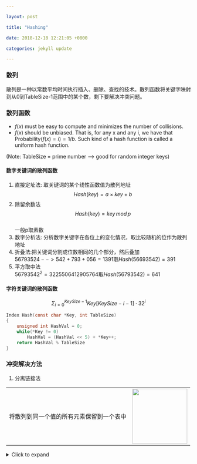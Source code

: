 ```yaml
---

layout: post

title: "Hashing"

date: 2018-12-18 12:21:05 +0800

categories: jekyll update

---
```


<script type="text/x-mathjax-config">
MathJax.Hub.Config({
tex2jax: {
skipTags: ['script', 'noscript', 'style', 'textarea', 'pre'],
inlineMath: [['$','$']]
}
});
</script>
<script src='https://cdnjs.cloudflare.com/ajax/libs/mathjax/2.7.5/latest.js?config=TeX-MML-AM_CHTML' async></script>

### **散列**  
散列是一种以常数平均时间执行插入、删除、查找的技术。散列函数将关键字映射到从0到TableSize-1范围中的某个数，剩下要解决冲突问题。

### **散列函数**  
* $f(x)$ must be easy to compute and minimizes the number of collisions.
* $f(x)$ should be unbiased. That is, for any x and any i, we have that Probability$(f(x)=i)=1/b$. Such kind of a hash function is called a uniform hash function.

(Note: TableSize = prime number --> good for random integer keys)  
#### 数字关键词的散列函数  
1. 直接定址法: 取关键词的某个线性函数值为散列地址  
$$Hash(key) = a\times key+b$$  
2. 除留余数法  
$$Hash(key) = key\,mod\,p$$  
一般p取素数  
3. 数字分析法: 分析数字关键字在各位上的变化情况，取比较随机的位作为散列地址  
4. 折叠法:把关键词分割成位数相同的几个部分，然后叠加  
$56793524-->542+793+056=1391$取$Hash(56693542)=391$
5. 平方取中法  
$56793542^2=3225506412905764$取$Hash(56793542)=641$  

#### 字符关键词的散列函数
$$\Sigma_{i=0}^{KeySize-1}Key[KeySize-i-1]·32^i$$  

```c
Index Hash(const char *Key, int TableSize)
{
    unsigned int HashVal = 0;
    while(*Key != 0) 
        HashVal = (HashVal << 5) + *Key++;
    return HashVal % TableSize
}
```

### 冲突解决方法
1. 分离链接法  
<table border="0"><tr>
<td><p>将散列到同一个值的所有元素保留到一个表中</p></td>
<td><img src="http://miaochenlu.github.io/picture/picture20181218hash.png" width = "150" border="0"></td>
</tr></table>

<details>
  <summary>Click to expand</summary>

```c
//
//  HashTable.h
//  HashTable.c
//
//  Created by jones on 2018/12/4.
//  Copyright © 2018 jones. All rights reserved.
//

#ifndef HashTable_h
#define HashTable_h
#define ElementType int
struct ListNode;
typedef  struct ListNode *Position;
struct HashTbl;
typedef struct HashTbl *HashTable;

HashTable InitializeTable(int TableSize);
void DestroyTable(HashTable H);
Position Find(ElementType Key, HashTable H);
void Insert(ElementType Key, HashTable H);
ElementType Retrieve(Position P);
#endif /* HashTable_h */


#include <stdio.h>
#include "HashTable.h"
#include <stdlib.h>

struct ListNode
{
    ElementType Element;
    Position Next;
};
typedef Position List;

struct HashTbl {
    int TableSize;
    List *TheLists;//TheLists是指向ListNode的指针的指针
};

int NextPrime(int TableSize)
{
    if(TableSize == 1) return 2;
    int flag;
    for(int j = TableSize;; j++) {
        for(int i = 2; i * i <= TableSize; i++) {
            if(j % i == 0) {
                flag = 0;
                break;
            }
        }
        if(flag == 1) return j;
    }
}
HashTable InitializeTable(int TableSize)
{
    HashTable H;
    int i;
    
    H = (HashTable)malloc(sizeof(struct HashTbl));
    H->TableSize = NextPrime(TableSize);
    //为TheLists分配空间
    H->TheLists = (List*)malloc(sizeof(List) * H->TableSize);
    //设置哑结点
    for(i = 0; i < H->TableSize; i++) {
        H->TheLists[i] = (Position)malloc(sizeof(struct ListNode));
        H->TheLists[i]->Next = NULL;
    }
    
    return H;
}

ElementType Hash(ElementType Key, int TableSize)
{
    return Key % TableSize;
}

Position Find(ElementType Key, HashTable H)
{
    Position P;
    List L;
    //根据Hash结果找出位置
    L = H->TheLists[Hash(Key,H->TableSize)];
    P = L->Next;
    while (P != NULL && P->Element) {
        P = P->Next;
    }
    return P;
    //没找到的话返回的是NULL
}

void Insert(ElementType Key, HashTable H)
{
    Position Pos, NewCell;
    List L;
    
    Pos = Find(Key, H);
    if(Pos == NULL) {
        NewCell = (Position)malloc(sizeof(struct ListNode));
        L = H->TheLists[Hash(Key, H->TableSize)];
        NewCell->Next = L->Next;
        L->Next = NewCell;
    }
}
```
</details>

<div class="ds-thread" data-thread-key="http://miaochenlu.github.io" data-title="请替换成文章的标题" data-url="http://miaochenlu.github.io/_posts/hashing"></div>
<!-- 多说评论框 end -->
<!-- 多说公共JS代码 start (一个网页只需插入一次) -->
<script type="text/javascript">
var duoshuoQuery = {short_name:"orangleliu"};
	(function() {
		var ds = document.createElement('script');
		ds.type = 'text/javascript';ds.async = true;
		ds.src = (document.location.protocol == 'https:' ? 'https:' : 'http:') + '//static.duoshuo.com/embed.js';
		ds.charset = 'UTF-8';
		(document.getElementsByTagName('head')[0] 
		 || document.getElementsByTagName('body')[0]).appendChild(ds);
	})();
</script>



[jekyll-docs]: https://jekyllrb.com/docs/home

[jekyll-gh]: https://github.com/jekyll/jekyll

[jekyll-talk]: https://talk.jekyllrb.com/
